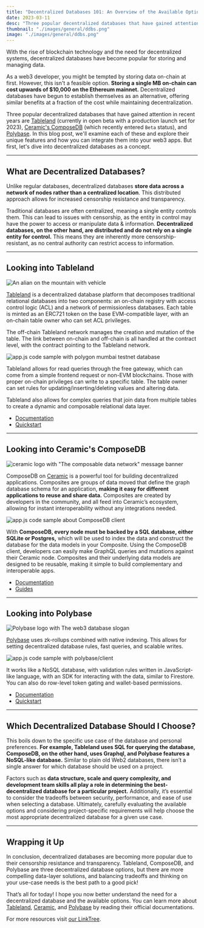 ```yaml
---
title: "Decentralized Databases 101: An Overview of the Available Options."
date: 2023-03-11
desc: "Three popular decentralized databases that have gained attention in recent years are Tableland (currently in open beta with a production launch set for 2023), Ceramic's ComposeDB (which recently entered `Beta` status), and Polybase."
thumbnail: "./images/general/ddbs.png"
image: "./images/general/ddbs.png"
---
```


With the rise of blockchain technology and the need for decentralized systems, decentralized databases have become popular for storing and managing data.

As a web3 developer, you might be tempted by storing data on-chain at first. However, this isn't a feasible option. **Storing a single MB on-chain can cost upwards of $10,000 on the Ethereum mainnet.** Decentralized databases have begun to establish themselves as an alternative, offering similar benefits at a fraction of the cost while maintaining decentralization. 

Three popular decentralized databases that have gained attention in recent years are [Tableland](https://tableland.xyz/) (currently in open beta with a production launch set for 2023), [Ceramic's ComposeDB](https://ceramic.network/) (which recently entered `Beta` status), and [Polybase](https://polybase.xyz/). In this blog post, we'll examine each of these and explore their unique features and how you can integrate them into your web3 apps. But first, let's dive into decentralized databases as a concept.

***

## What are Decentralized Databases?

Unlike regular databases, decentralized databases **store data across a network of nodes rather than a centralized location**. This distributed approach allows for increased censorship resistance and transparency.

Traditional databases are often centralized, meaning a single entity controls them. This can lead to issues with censorship, as the entity in control may have the power to access or manipulate data & information. **Decentralized databases, on the other hand, are distributed and do not rely on a single entity for control.** This means they are inherently more censorship-resistant, as no central authority can restrict access to information.

***

## Looking into Tableland

![An alian on the mountain with vehicle](https://storage.fleek.ooo/27a60cdd-37d3-480c-ae88-3ad4ca886b13-bucket/imgs/tableland1.png)

[Tableland](https://tableland.xyz/) is a decentralized database platform that decomposes traditional relational databases into two components: an on-chain registry with access control logic (ACL) and a network of permissionless databases. Each table is minted as an ERC721 token on the base EVM-compatible layer, with an on-chain table owner who can set ACL privileges. 

The off-chain Tableland network manages the creation and mutation of the table. The link between on-chain and off-chain is all handled at the contract level, with the contract pointing to the Tableland network.

![app.js code sample with polygon mumbai testnet database](https://storage.fleek.ooo/27a60cdd-37d3-480c-ae88-3ad4ca886b13-bucket/imgs/code1.png)

Tableland allows for read queries through the free gateway, which can come from a simple frontend request or non-EVM blockchains. Those with proper on-chain privileges can write to a specific table. The table owner can set rules for updating/inserting/deleting values and altering data. 

Tableland also allows for complex queries that join data from multiple tables to create a dynamic and composable relational data layer.

* [Documentation](https://docs.tableland.xyz/)
* [Quickstart](https://docs.tableland.xyz/quickstarts)

***

## Looking into Ceramic's ComposeDB

![ceramic logo with "The composable data network" message banner](https://assets.website-files.com/63dd4cd234594c8675690ca2/63f67cc47baeccbd3cd626a6_Frame%201.png)

ComposeDB on [Ceramic](https://ceramic.network/) is a powerful tool for building decentralized applications. Composites are groups of data moved that define the graph database schema for an application, **making it easy for different applications to reuse and share data.** Composites are created by developers in the community, and all feed into Ceramic’s ecosystem, allowing for instant interoperability without any integrations needed.

![app.js code sample about ComposeDB client](https://storage.fleek.ooo/27a60cdd-37d3-480c-ae88-3ad4ca886b13-bucket/imgs/code2.png)

With **ComposeDB, every node must be backed by a SQL database, either SQLite or Postgres,** which will be used to index the data and construct the database for the data models in your Composite. Using the ComposeDB client, developers can easily make GraphQL queries and mutations against their Ceramic node. Composites and their underlying data models are designed to be reusable, making it simple to build complementary and interoperable apps.

* [Documentation](https://composedb.js.org/docs/0.4.x/introduction/)
* [Guides](https://composedb.js.org/docs/0.4.x/guides)

***

## Looking into Polybase

![Polybase logo with The web3 database slogan](https://framerusercontent.com/images/mEhXNmRzPmQr9t0ScyBfG6xRpM.png)

[Polybase](https://polybase.xyz/) uses zk-rollups combined with native indexing. This allows for setting decentralized database rules, fast queries, and scalable writes. 

![app.js code sample with polybase/client](https://storage.fleek.ooo/27a60cdd-37d3-480c-ae88-3ad4ca886b13-bucket/imgs/code3.png)

It works like a NoSQL database, with validation rules written in JavaScript-like language, with an SDK for interacting with the data, similar to Firestore. You can also do row-level token gating and wallet-based permissions.

* [Documentation](https://polybase.xyz/docs/introduction)
* [Quickstart](https://polybase.xyz/docs/get-started)

***

## Which Decentralized Database Should I Choose?

This boils down to the specific use case of the database and personal preferences. **For example, Tableland uses SQL for querying the database, ComposeDB, on the other hand, uses Graphql, and Polybase features a NoSQL-like database.** Similar to plain old Web2 databases, there isn’t a single answer for which database should be used on a project.

Factors such as **data structure, scale and query complexity, and development team skills all play a role in determining the best-decentralized database for a particular project.** Additionally, it’s essential to consider the tradeoffs between security, performance, and ease of use when selecting a database. Ultimately, carefully evaluating the available options and considering project-specific requirements will help choose the most appropriate decentralized database for a given use case.

***

## Wrapping it Up

In conclusion, decentralized databases are becoming more popular due to their censorship resistance and transparency. Tableland, ComposeDB, and Polybase are three decentralized database options, but there are more compelling data-layer solutions, and balancing tradeoffs and thinking on your use-case needs is the best path to a good pick!

That’s all for today! I hope you now better understand the need for a decentralized database and the available options. You can learn more about [Tableland](https://tableland.xyz/), [Ceramic](https://ceramic.network/), and [Polybase](https://polybase.xyz/) by reading their official documentations.

For more resources visit [our LinkTree](https://linktr.ee/fleek).
